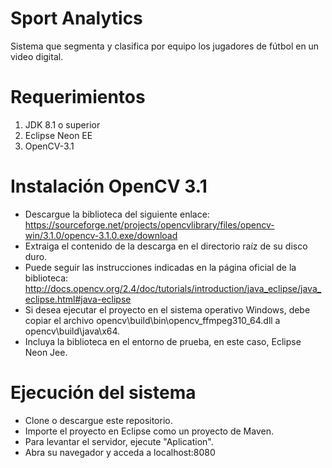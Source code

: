 # Sport Analytics

Sistema que segmenta y clasifica por equipo los jugadores de fútbol en un video digital.

# Requerimientos
1. JDK 8.1 o superior
2. Eclipse Neon EE
3. OpenCV-3.1

# Instalación OpenCV 3.1
- Descargue la biblioteca del siguiente enlace: https://sourceforge.net/projects/opencvlibrary/files/opencv-win/3.1.0/opencv-3.1.0.exe/download
- Extraiga el contenido de la descarga en el directorio raíz de su disco duro.
- Puede seguir las instrucciones indicadas en la página oficial de la biblioteca: http://docs.opencv.org/2.4/doc/tutorials/introduction/java_eclipse/java_eclipse.html#java-eclipse
- Si desea ejecutar el proyecto en el sistema operativo Windows, debe copiar el archivo opencv\build\bin\opencv_ffmpeg310_64.dll a opencv\build\java\x64.
- Incluya la biblioteca en el entorno de prueba, en este caso, Eclipse Neon Jee.

# Ejecución del sistema
- Clone o descargue este repositorio.
- Importe el proyecto en Eclipse como un proyecto de Maven.
- Para levantar el servidor, ejecute "Aplication".
- Abra su navegador y acceda a localhost:8080

